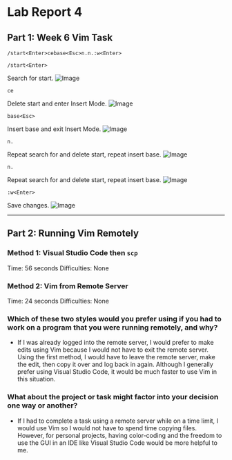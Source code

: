# **Lab Report 4**

## **Part 1: Week 6 Vim Task**
```
/start<Enter>cebase<Esc>n.n.:w<Enter>
```

```/start<Enter>```

Search for start.
![Image](startenter.png)

```ce```

Delete start and enter Insert Mode.
![Image](ce.png)

```base<Esc>```

Insert base and exit Insert Mode.
![Image](baseesc.png)

```n.```

Repeat search for and delete start, repeat insert base.
![Image](nperiod.png)

```n.```

Repeat search for and delete start, repeat insert base.
![Image](nperiod2.png)

```:w<Enter>```

Save changes.
![Image](wenter.png)

---

## **Part 2: Running Vim Remotely**
### Method 1: Visual Studio Code then ```scp``` ###
Time: 56 seconds
Difficulties: None

### Method 2: Vim from Remote Server ###
Time: 24 seconds
Difficulties: None

### Which of these two styles would you prefer using if you had to work on a program that you were running remotely, and why? ###
* If I was already logged into the remote server, I would prefer to make edits using Vim because I would not have to exit the remote server. Using the first method, I would have to leave the remote server, make the edit, then copy it over and log back in again. Although I generally prefer using Visual Studio Code, it would be much faster to use Vim in this situation.

### What about the project or task might factor into your decision one way or another? ###
* If I had to complete a task using a remote server while on a time limit, I would use Vim so I would not have to spend time copying files. However, for personal projects, having color-coding and the freedom to use the GUI in an IDE like Visual Studio Code would be more helpful to me.
